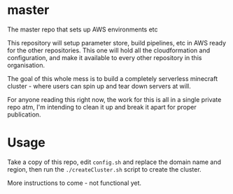 # master
The master repo that sets up AWS environments etc

This repository will setup parameter store, build pipelines, etc in AWS
ready for the other repositories. This one will hold all the cloudformation
and configuration, and make it available to every other repository in this
organisation.

The goal of this whole mess is to build a completely serverless minecraft
cluster - where users can spin up and tear down servers at will.

For anyone reading this right now, the work for this is all in a single
private repo atm, I'm intending to clean it up and break it apart for
proper publication.

# Usage

Take a copy of this repo, edit `config.sh` and replace the domain name and
region, then run the `./createCluster.sh` script to create the cluster.

More instructions to come - not functional yet.